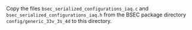 Copy the files `bsec_serialized_configurations_iaq.c` and `bsec_serialized_configurations_iaq.h` from the BSEC package directory `config/generic_33v_3s_4d` to this directory.